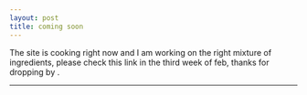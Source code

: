 ```yaml
---
layout: post
title: coming soon
---
```


The site is cooking right now and I am working on the right mixture of ingredients, please check this link in the third week of feb, thanks for dropping by .

-----